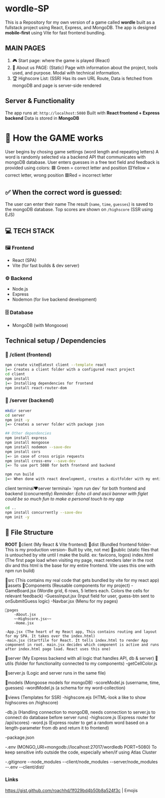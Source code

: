 # wordle-SP
This is a Repository for my own version of a game called **wordle** built as a fullstack project using React, Express, and MongoDB. The app is designed **mobile-first** using Vite for fast frontend bundling.


## MAIN PAGES
1. 🎮 Start page: where the game is played (React)
2. 💌 About us PAGE: (Static) Page with information about the project, tools used, and purpose. Modal with technical information. 
3. 🏆 Highscore List: (SSR) Has its own URL Route, Data is fetched from mongoDB and page is server-side rendered 

## Server & Functionality
The app runs at: `http://localhost:5080`
Built with **React frontend + Express backend**
Data is stored in **MongoDB**

# 🎯 How the GAME works
User begins by chosing game settings (word length and repeating letters)
A word is randomly selected via a backend API that communicates with mongoDB database.
User enters guesses in a free text field and feedback is provided using colors:
🟩 Green = correct letter and position
🟨Yellow = correct letter, wrong position
🟥Red = incorrect letter
## ✅ When the correct word is guessed:
The user can enter their name
The result (`name`, `time`, `guesses`) is saved to the mongoDB database. 
Top scores are shown on `/highscore` (SSR using EJS)

## 💻 TECH STACK

### 🖼️ **Frontend**
- React (SPA)
- Vite (for fast builds & dev server)


### ⚙️ **Backend** 
- Node.js
- Express
- Nodemon (for live backend development)

### 🗄️ **Database**
- MongoDB (with Mongoose)

## Technical setup / Dependencies
### 📁 /client (frontend)
```bash
npm create vite@latest client --template react       
|=> Creates a client folder with a configured react project
cd client 
npm install
|=> Installing dependencies for frontend
npm install react-router-dom
```
### 🍑 /server (backend)
```bash
mkdir server
cd server
npm init -y
|=> Creates a server folder with package json

## Other dependencies 
npm install express
npm install mongoose
npm install nodemon --save-dev
npm install cors 
|=> in case of cross origin requests
npm install cross-env --save-dev 
|=> To use port 5080 for both frontend and backend

npm run build
|=> When done with react development, creates a distfolder with my entire frontend so that I can deliver static frontend with express. 
```
client terminal♥️server terminal= ´npm run dev´ for both frontend and backend (concurrently) 
_Reminder: Echo cli and ascii banner with figlet could be so much fun to make a personal touch to my app_
```bash 
cd ..
npm install concurrently --save-dev
npm init -y 
``` 

## 📁 File Structure 
**ROOT**
📁client (My React & Vite frontend)
📁dist (Bundled frontend folder- This is my production version- Built by vite, not me)
📁public (static files that is untouched by vite until I make the build. 
    ex: favicons, logos)
    index.html (The first page load when visiting my page, react renders later in the root div and this html is the base for my entire frontend. Vite uses this one with npm run build)

📁src (This contains my real code that gets bundled by vite for my react app)
    📁assets 
    📁Components (Reusable components for my project)
        -GameBoard.jsx (Wordle grid, 6 rows, 5 letters each. Colors the cells for relevant feedback)
        -GuessInput.jsx (Input field for user, guess-btn sent to onSubmitGuess logic)
        -Navbar.jsx (Menu for my pages)

    📁pages
        -About.jsx
        ~~Highscore.jsx~~
        -Home.jsx
    
    -App.jsx (The heart of my React app, This contains routing and layout for my SPA. It takes over the index.html)
    -main.jsx (Startfile for React. It tells index.html to render App component in root. main.jsx decides which component is active and runs after index.html page load. React uses this one)  


📁server (My Express backend with all logic that handles API, db & server)
📁utils (folder for functionality connected to my components)
    -getCellColor.js
    
📁server.js (Logic and server runs in the same file)

📁models (Mongoose models for mongoDB)
    -scoreModel.js (username, time, guesses)
    -wordModel.js (a schema for my word-collection)

📁views (Templates for SSR)
    -highscore.ejs (HTML-look a like to show highscores on /highscore)

-db.js (Handling connection to mongoDB, needs connection to server.js to connect do database before server runs)
-highscore.js (Express router for /api/scores)
-word.js (Express router to get a random word based on a length-parameter from db and return it to frontend)

-package.json

-.env (MONGO_URI=mongodb://localhost:27017/wordledb 
PORT=5080) To keep sensitive info outside the code, especially when/if using Atlas Cluster

-.gitignore
    --node_modules
    --client/node_modules
    --server/node_modules
    --.env 
    --client/dist/ 



### Links ### 
https://gist.github.com/roachhd/1f029bd4b50b8a524f3c | Emojis










